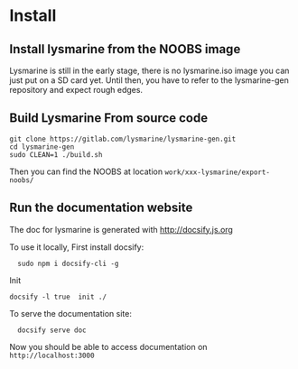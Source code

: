 # Install

## Install lysmarine from the NOOBS image
Lysmarine is still in the early stage, there is no lysmarine.iso image you can just put on a SD card yet. Until then, you have to refer to the lysmarine-gen repository and expect rough edges.

## Build Lysmarine From source code
```
git clone https://gitlab.com/lysmarine/lysmarine-gen.git
cd lysmarine-gen
sudo CLEAN=1 ./build.sh
```
Then you can find the NOOBS at location `work/xxx-lysmarine/export-noobs/`


## Run the documentation website

The doc for lysmarine is generated with http://docsify.js.org

To use it locally, First install docsify:
```
  sudo npm i docsify-cli -g
```
Init
```
docsify -l true  init ./

```


To serve the documentation site:
```
  docsify serve doc
```
Now you should be able to access documentation on `http://localhost:3000`
